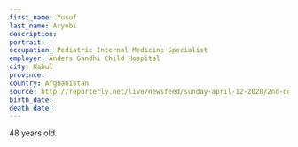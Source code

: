 ```yaml
---
first_name: Yusuf
last_name: Aryobi
description: 
portrait: 
occupation: Pediatric Internal Medicine Specialist
employer: Anders Gandhi Child Hospital
city: Kabul
province: 
country: Afghanistan
source: http://reporterly.net/live/newsfeed/sunday-april-12-2020/2nd-doctor-dies-of-covid-19-in-kabul/
birth_date: 
death_date: 
---
```


48 years old.